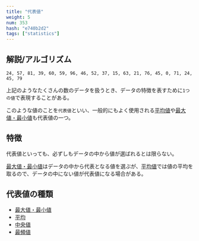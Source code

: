```yaml
---
title: "代表値"
weight: 5
num: 353
hash: "e740b2d2"
tags: ["statistics"]
---
```


## 解説/アルゴリズム

```text
24, 57, 81, 39, 60, 59, 96, 46, 52, 37, 15, 63, 21, 76, 45, 0, 71, 24, 45, 79
```

上記のようなたくさんの数のデータを扱うとき、データの特徴を表すために`1つの値`で表現することがある。

このような値のことを`代表値`といい、一般的にもよく使用される[平均値](/f46de367)や[最大値・最小値](/82214a1b)も代表値の一つ。

## 特徴

代表値といっても、必ずしもデータの中から値が選ばれるとは限らない。

[最大値・最小値](/82214a1b)はデータの中から代表となる値を選ぶが、[平均値](/f46de367)では値の平均を取るので、データの中にない値が代表値になる場合がある。

## 代表値の種類

- [最大値・最小値](/82214a1b)
- [平均](/f46de367)
- [中央値](/d683e312)
- [最頻値](/f34281fa)

